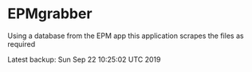 # EPMgrabber
Using a database from the EPM app this application scrapes the files as required


Latest backup: Sun Sep 22 10:25:02 UTC 2019

